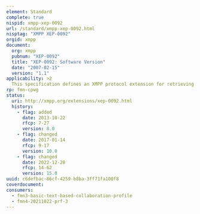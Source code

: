 ```yaml
---
element: Standard
complete: true
nispid: xmpp-xep-0092
url: /standard/xmpp-xep-0092.html
nisptag: "XMPP XEP-0092"
orgid: xmpp
document:
  org: xmpp
  pubnum: "XEP-0092"
  title: "XEP-0092: Software Version"
  date: "2007-02-15"
  version: "1.1"
applicability: >2
  This specification defines an XMPP protocol extension for retrieving information about the software application associated with an XMPP entity. The protocol enables one entity to explicitly query another entity, where the response can include the name of the software application, the version of the software application, and the operating system on which the application is running.
rp: fmn-cpwg
status:
  uri: http://xmpp.org/extensions/xep-0092.html
  history: 
    - flag: added
      date: 2013-10-22
      rfcp: 7-27
      version: 8.0
    - flag: changed
      date: 2017-01-14
      rfcp: 9-17
      version: 10.0
    - flag: changed
      date: 2022-12-20
      rfcp: 14-62
      version: 15.0
uuid: c6defbac-86cf-4259-b8ba-3ff71fa100f8
coverdocument:
consumers:
  - fmn3-basic-text-based-collaboration-profile
  - fmn4-20211022-prf-3
---
```

